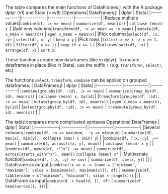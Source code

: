 The table compares the main functions of DataFrames.jl with the R package dplyr (v1) and Stata (>=v8)
|Operations| DataFrames.jl       | dplyr | Stata|
|:------------|:------------|:------------|:------------|
|Reduce multiple values|`combine(df, :x => mean)`  | `summarize(df, mean(x))`    | `collapse (mean) x `|
|Add new columns|`transform(df, :x => mean => :x_mean)`   | `mutate(df, x_mean = mean(x))`    | `egen x_mean = mean(x)`|
|Pick columns|`select(df, :x, :y)`   | `select(df, x, y)`  | `keep x y` |
|Pick rows |`filter(:x => x -> x >= 1, df)`   | `filter(df, x >= 1)`  | `keep if x >= 1` |
|Sort rows|`sort(df, :x)`   | `arrange(df, x)`    | `sort x`|

These functions create new dataframes (like in dplyr). To mutate dataframes in place (like in Stata), use the suffix `!` (e.g. `transform!`, `select!`, etc)

The functions `select`, `transform`, `combine` can be applied on grouped dataframes:
| DataFrames.jl       | dplyr | Stata|
|:------------|:------------|:------------|
|`combine(groupby(df, :id), :x => mean)`  | `summarize(group_by(df, id), mean(x))`    | `collapse (mean) x, by(id)`|
|`transform(groupby(df, :id), :x => mean)`   | `mutate(group_by(df, id), mean(x))`    | `egen x_mean = mean(x), by(id)`|
|`select(groupby(df, :id), :x => mean)`   | `transmute(group_by(df, id), mean(x))`    | |


The table compares more complicated syntaxes 
Operations| DataFrames       | dplyr| Stata|
|:------------|:------------|:------------|:------------|
|Several columns |`combine(df, :x => maximum,  :y => minimum)`   | `summarize(df, max(x), min(y))`   | `collapse (max) x (min) y`|
|  |`combine(df, [:x, :y] .=> mean)`   | `summarize(df, across(c(x, y), mean))`   | `collapse (mean) x y` |
| |`combine(df, names(df, r"^x") .=> mean)`   | `summarize(df, across(starts_with("x"), mean))`     |`collapse (mean) x*` |
|Multivariate function|`combine(df, [:x, :y] => cov)`   | `summarize(df, cov(x, y))`    ||
| DataFrame as output |`combine(:x => x -> (name = ["minimum", "maximum"], value = [minimum(x), maximum(x)]), df)`   | `summarize(df, tibble(name = c("minimum", "maximum"), value = range(x)))`    ||
|  DataFrame as input|`combine(d -> head(d, 1), df)` | `summarize(df, head(across(), 1))`||
